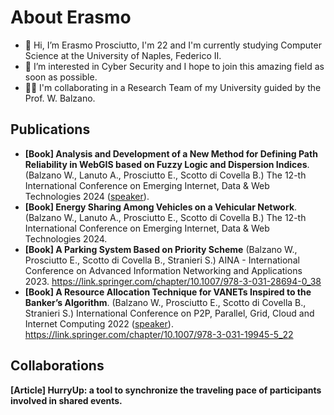 # About Erasmo

- 👋 Hi, I’m Erasmo Prosciutto, I'm 22 and I'm currently studying Computer Science at the University of Naples, Federico II.
- 👀 I’m interested in Cyber Security and I hope to join this amazing field as soon as possible.
- 👨‍💻 I'm collaborating in a Research Team of my University guided by the Prof. W. Balzano.


## Publications
* **[Book] Analysis and Development of a New Method for Defining Path Reliability in WebGIS based on Fuzzy Logic and Dispersion Indices**. (Balzano W., Lanuto A., Prosciutto E., Scotto di Covella B.) The 12-th International Conference on Emerging Internet, Data & Web Technologies 2024 (<ins>speaker</ins>).
* **[Book] Energy Sharing Among Vehicles on a Vehicular Network**. (Balzano W., Lanuto A., Prosciutto E., Scotto di Covella B.) The 12-th International Conference on Emerging Internet, Data & Web Technologies 2024.
* **[Book] A Parking System Based on Priority Scheme** (Balzano W., Prosciutto E., Scotto di Covella B., Stranieri S.)                                            AINA - International Conference on Advanced Information Networking and Applications 2023. https://link.springer.com/chapter/10.1007/978-3-031-28694-0_38 
* **[Book] A Resource Allocation Technique for VANETs Inspired to the Banker’s Algorithm**. (Balzano W., Prosciutto E., Scotto di Covella B., Stranieri S.) International Conference on P2P, Parallel, Grid, Cloud and Internet Computing 2022 (<ins>speaker</ins>). https://link.springer.com/chapter/10.1007/978-3-031-19945-5_22

## Collaborations
**[Article] HurryUp: a tool to synchronize the traveling pace of participants involved in shared events.** 


<!---
CS-Era/CS-Era is a ✨ special ✨ repository because its `README.md` (this file) appears on your GitHub profile.
You can click the Preview link to take a look at your changes.
--->
